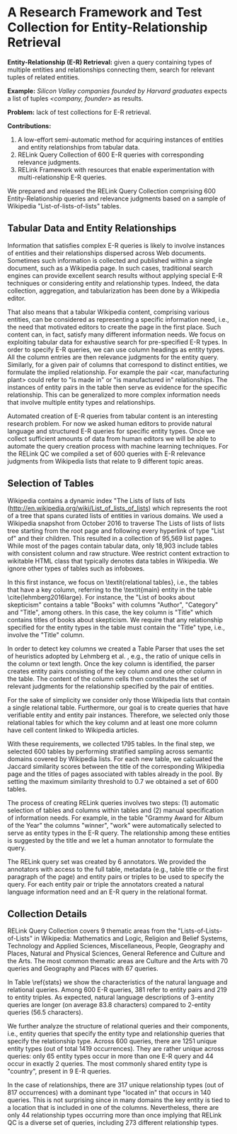 # A Research Framework and Test Collection for Entity-Relationship Retrieval



**Entity-Relationship (E-R) Retrieval:** given a query containing types of multiple entities and relationships connecting them, search for relevant tuples of related entities.

**Example:** *Silicon Valley companies founded by Harvard graduates* expects a list of tuples *<company, founder>* as results.

**Problem:** lack of test collections for E-R retrieval.

**Contributions:**
1. A low-effort semi-automatic method for acquiring instances of entities and entity relationships from tabular data.
1. RELink Query Collection of 600 E-R queries with corresponding relevance judgments.
1. RELink Framework with resources that enable experimentation with multi-relationship E-R queries.



We prepared and released the RELink Query Collection comprising 600 Entity-Relationship queries and relevance judgments based on a sample of Wikipedia "List-of-lists-of-lists" tables.



## Tabular Data and Entity Relationships
Information that satisfies complex E-R queries is likely to involve instances of entities and their relationships dispersed across Web documents. Sometimes such information is collected and published within a single document, such as a Wikipedia page. In such cases, traditional search engines can provide excellent search results without applying special E-R techniques or considering entity and relationship types. Indeed, the data collection, aggregation, and tabularization has been done by a Wikipedia editor. 

That also means that a tabular Wikipedia content, comprising various entities, can be considered as representing a specific information need, i.e., the need that motivated editors to create the page in the first place. Such content can, in fact, satisfy many different information needs. We focus on exploiting tabular data for exhaustive search for pre-specified E-R types. In order to specify E-R queries, we can use column headings as entity types. All the column entries are then relevance judgments for the entity query. Similarly, for a given pair of columns that correspond to distinct entities, we formulate the implied relationship. For example the pair <car, manufacturing plant> could refer to "is made in" or "is manufactured in" relationships. The instances of entity pairs in the table then serve as evidence for the specific relationship. This can be generalized to more complex information needs that involve multiple entity types and relationships.

Automated creation of E-R queries from tabular content is an interesting research problem. For now we asked human editors to provide natural language and structured E-R queries for specific entity types. Once we collect sufficient amounts of data from human editors we will be able to automate the query creation process with machine learning techniques. For the RELink QC we compiled a set of 600 queries with E-R relevance judgments from Wikipedia lists that relate to 9 different topic areas.   



## Selection of Tables
Wikipedia contains a dynamic index "The Lists of lists of lists (http://en.wikipedia.org/wiki/List_of_lists_of_lists) which represents the root of a tree that spans curated lists of entities in various domains. We used a Wikipedia snapshot from October 2016 to traverse The Lists of lists of lists tree starting from the root page and following every hyperlink of type "List of"  and their children. This resulted in a collection of 95,569 list pages. While most of the pages contain tabular data, only 18,903 include tables with consistent column and raw structure. Wee restrict content extraction to wikitable HTML class that typically denotes data tables in Wikipedia. We ignore other types of tables such as infoboxes. 

In this first instance, we focus on \textit{relational tables}, i.e., the tables that have a key column, referring to the \textit{main} entity in the table  \cite{lehmberg2016large}. For instance, the "List of books about skepticism" contains a table "Books" with columns "Author", "Category" and "Title", among others. In this case, the key column is "Title" which contains titles of books about skepticism. We require that any relationship specified for the entity types in the table must contain the  "Title" type, i.e., involve the "Title" column. 

In order to detect key columns we created a Table Parser that uses the set of heuristics adopted by Lehmberg et al. , e.g., the ratio of unique cells in the column or text length. Once the key column is identified, the parser creates entity pairs consisting of the key column and one other column in the table. The content of the column cells then constitutes the set of relevant judgments for the relationship specified by the pair of entities. 

For the sake of simplicity we consider only those Wikipedia lists that contain a single relational table. Furthermore, our goal is to create queries that have verifiable entity and entity pair instances. Therefore, we selected only those relational tables for which the key column and at least one more column have cell content linked to Wikipedia articles.  

With these requirements, we collected 1795 tables. In the final step, we selected 600 tables by performing stratified sampling across semantic domains covered by Wikipedia lists. For each new table, we calcuated the Jaccard similarity scores between the title of the corresponding Wikipedia page and the titles of pages associated with tables already in the pool. By setting the maximum similarity threshold to 0.7 we obtained a set of 600 tables. 

The process of creating RELink queries involves two steps: (1) automatic selection of tables and columns within tables and (2) manual specification of information needs. For example,  in the table "Grammy Award for Album of the Year" the columns "winner", "work" were automatically selected to serve as entity types in the E-R query. The relationship among these entities is suggested by the title and we let a human annotator to formulate the query.   

The RELink query set was created by 6 annotators. We provided the annotators with access to the full table, metadata (e.g., table title or the first paragraph of the page) and entity pairs or triples to be used to specify the query. For each entity pair or triple the annotators created a natural language information need and an E-R query in the relational format.


## Collection Details

RELink Query Collection covers 9 thematic areas from the "Lists-of-Lists-of-Lists" in Wikipedia: Mathematics and Logic, Religion and Belief Systems, Technology and Applied Sciences, Miscellaneous, People, Geography and Places, Natural and Physical Sciences, General Reference and Culture and the Arts. The most common thematic areas are Culture and the Arts with 70 queries and Geography and Places with 67 queries.

In Table \ref{stats} we show the characteristics of the natural language and relational queries. Among 600 E-R queries, 381 refer to entity pairs and 219 to entity triples. As expected, natural language descriptions of 3-entity queries are longer (on average 83.8 characters) compared to 2-entity queries (56.5 characters).

We further analyze the structure of relational queries and their components, i.e., entity queries that specify the entity type and relationship queries that specify the relationship type.  Across 600 queries, there are 1251 unique entity types (out of total 1419 occurrences). They are rather unique across queries: only 65 entity types occur in more than one E-R query and 44 occur in exactly 2 queries. The most commonly shared entity type is "country", present in 9 E-R queries.

In the case of relationships, there are 317 unique relationship types (out of 817 occurrences) with a dominant type "located in" that occurs in 140 queries. This is not surprising since in many domains the key entity is tied to a location that is included in one of the columns. Nevertheless, there are only 44 relationship types occurring more than once implying that RELink QC is a diverse set of queries, including 273 different relationship types. 









